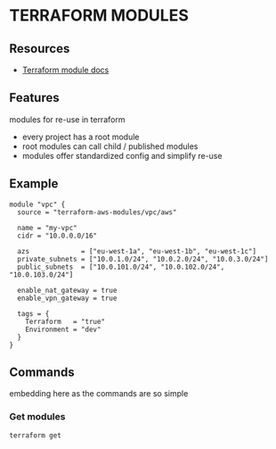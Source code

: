 # TERRAFORM MODULES

## Resources
- [Terraform module docs](https://developer.hashicorp.com/terraform/language/modules)

## Features
modules for re-use in terraform
- every project has a root module
- root modules can call child / published modules
- modules offer standardized config and simplify re-use

## Example
```hcl
module "vpc" {
  source = "terraform-aws-modules/vpc/aws"

  name = "my-vpc"
  cidr = "10.0.0.0/16"

  azs             = ["eu-west-1a", "eu-west-1b", "eu-west-1c"]
  private_subnets = ["10.0.1.0/24", "10.0.2.0/24", "10.0.3.0/24"]
  public_subnets  = ["10.0.101.0/24", "10.0.102.0/24", "10.0.103.0/24"]

  enable_nat_gateway = true
  enable_vpn_gateway = true

  tags = {
    Terraform   = "true"
    Environment = "dev"
  }
}
```

## Commands
embedding here as the commands are so simple

### Get modules
`terraform get`
